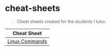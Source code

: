 # cheat-sheets
> Cheat sheets created for the students I tutor.

| Cheat Sheet |
| ------------- |
| [Linux Commands](./linux-commands.md) |

